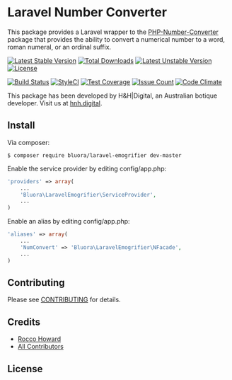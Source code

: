# Laravel Number Converter

This package provides a Laravel wrapper to the [PHP-Number-Converter](https://github.com/bluora/php-number-converter) package that provides the ability to convert a numerical number to a word, roman numeral, or an ordinal suffix.

[![Latest Stable Version](https://poser.pugx.org/bluora/laravel-emogrifier/v/stable.svg)](https://packagist.org/packages/bluora/laravel-emogrifier) [![Total Downloads](https://poser.pugx.org/bluora/laravel-emogrifier/downloads.svg)](https://packagist.org/packages/bluora/laravel-emogrifier) [![Latest Unstable Version](https://poser.pugx.org/bluora/laravel-emogrifier/v/unstable.svg)](https://packagist.org/packages/bluora/laravel-emogrifier) [![License](https://poser.pugx.org/bluora/laravel-emogrifier/license.svg)](https://packagist.org/packages/bluora/laravel-emogrifier)

[![Build Status](https://travis-ci.org/bluora/laravel-emogrifier.svg?branch=master)](https://travis-ci.org/bluora/laravel-emogrifier) [![StyleCI](https://styleci.io/repos/x/shield?branch=master)](https://styleci.io/repos/x) [![Test Coverage](https://codeclimate.com/github/bluora/laravel-emogrifier/badges/coverage.svg)](https://codeclimate.com/github/bluora/laravel-emogrifier/coverage) [![Issue Count](https://codeclimate.com/github/bluora/laravel-emogrifier/badges/issue_count.svg)](https://codeclimate.com/github/bluora/laravel-emogrifier) [![Code Climate](https://codeclimate.com/github/bluora/laravel-emogrifier/badges/gpa.svg)](https://codeclimate.com/github/bluora/laravel-emogrifier)

This package has been developed by H&H|Digital, an Australian botique developer. Visit us at [hnh.digital](http://hnh.digital).

## Install

Via composer:

`$ composer require bluora/laravel-emogrifier dev-master`

Enable the service provider by editing config/app.php:

```php
'providers' => array(
    ...
    'Bluora\LaravelEmogrifier\ServiceProvider',
    ...
)
```

Enable an alias by editing config/app.php:

```php
'aliases' => array(
    ...
    'NumConvert' => 'Bluora\LaravelEmogrifier\NFacade',
    ...
)
```

## Contributing

Please see [CONTRIBUTING](https://github.com/bluora/laravel-emogrifier/blob/master/CONTRIBUTING.md) for details.

## Credits

* [Rocco Howard](https://github.com/therocis)
* [All Contributors](https://github.com/bluora/laravel-emogrifier/contributors)

## License
